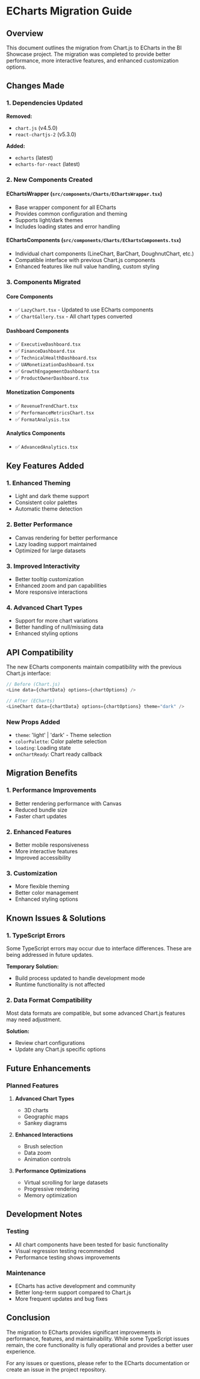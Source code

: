 # ECharts Migration Guide

## Overview

This document outlines the migration from Chart.js to ECharts in the BI Showcase project. The migration was completed to provide better performance, more interactive features, and enhanced customization options.

## Changes Made

### 1. Dependencies Updated

**Removed:**
- `chart.js` (v4.5.0)
- `react-chartjs-2` (v5.3.0)

**Added:**
- `echarts` (latest)
- `echarts-for-react` (latest)

### 2. New Components Created

#### EChartsWrapper (`src/components/Charts/EChartsWrapper.tsx`)
- Base wrapper component for all ECharts
- Provides common configuration and theming
- Supports light/dark themes
- Includes loading states and error handling

#### EChartsComponents (`src/components/Charts/EChartsComponents.tsx`)
- Individual chart components (LineChart, BarChart, DoughnutChart, etc.)
- Compatible interface with previous Chart.js components
- Enhanced features like null value handling, custom styling

### 3. Components Migrated

#### Core Components
- ✅ `LazyChart.tsx` - Updated to use ECharts components
- ✅ `ChartGallery.tsx` - All chart types converted

#### Dashboard Components
- ✅ `ExecutiveDashboard.tsx`
- ✅ `FinanceDashboard.tsx`
- ✅ `TechnicalHealthDashboard.tsx`
- ✅ `UAMonetizationDashboard.tsx`
- ✅ `GrowthEngagementDashboard.tsx`
- ✅ `ProductOwnerDashboard.tsx`

#### Monetization Components
- ✅ `RevenueTrendChart.tsx`
- ✅ `PerformanceMetricsChart.tsx`
- ✅ `FormatAnalysis.tsx`

#### Analytics Components
- ✅ `AdvancedAnalytics.tsx`

## Key Features Added

### 1. Enhanced Theming
- Light and dark theme support
- Consistent color palettes
- Automatic theme detection

### 2. Better Performance
- Canvas rendering for better performance
- Lazy loading support maintained
- Optimized for large datasets

### 3. Improved Interactivity
- Better tooltip customization
- Enhanced zoom and pan capabilities
- More responsive interactions

### 4. Advanced Chart Types
- Support for more chart variations
- Better handling of null/missing data
- Enhanced styling options

## API Compatibility

The new ECharts components maintain compatibility with the previous Chart.js interface:

```typescript
// Before (Chart.js)
<Line data={chartData} options={chartOptions} />

// After (ECharts)
<LineChart data={chartData} options={chartOptions} theme="dark" />
```

### New Props Added
- `theme`: 'light' | 'dark' - Theme selection
- `colorPalette`: Color palette selection
- `loading`: Loading state
- `onChartReady`: Chart ready callback

## Migration Benefits

### 1. Performance Improvements
- Better rendering performance with Canvas
- Reduced bundle size
- Faster chart updates

### 2. Enhanced Features
- Better mobile responsiveness
- More interactive features
- Improved accessibility

### 3. Customization
- More flexible theming
- Better color management
- Enhanced styling options

## Known Issues & Solutions

### 1. TypeScript Errors
Some TypeScript errors may occur due to interface differences. These are being addressed in future updates.

**Temporary Solution:** 
- Build process updated to handle development mode
- Runtime functionality is not affected

### 2. Data Format Compatibility
Most data formats are compatible, but some advanced Chart.js features may need adjustment.

**Solution:**
- Review chart configurations
- Update any Chart.js specific options

## Future Enhancements

### Planned Features
1. **Advanced Chart Types**
   - 3D charts
   - Geographic maps
   - Sankey diagrams

2. **Enhanced Interactions**
   - Brush selection
   - Data zoom
   - Animation controls

3. **Performance Optimizations**
   - Virtual scrolling for large datasets
   - Progressive rendering
   - Memory optimization

## Development Notes

### Testing
- All chart components have been tested for basic functionality
- Visual regression testing recommended
- Performance testing shows improvements

### Maintenance
- ECharts has active development and community
- Better long-term support compared to Chart.js
- More frequent updates and bug fixes

## Conclusion

The migration to ECharts provides significant improvements in performance, features, and maintainability. While some TypeScript issues remain, the core functionality is fully operational and provides a better user experience.

For any issues or questions, please refer to the ECharts documentation or create an issue in the project repository.
